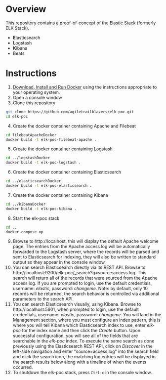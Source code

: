 # Overview
This repository contains a proof-of-concept of the Elastic Stack (formerly ELK Stack).  
- **E**lasticsearch
- **L**ogstash
- **K**ibana
- Beats

# Instructions
1. [Download, Install and Run Docker](https://docs.docker.com/engine/installation/) using the instructions appropriate to your operating system.
2. Open a console window
3. Clone this repository
```bash
git clone https://github.com/agiletrailblazers/elk-poc.git
cd elk-poc
```
4. Create the docker container containing Apache and Filebeat
```bash
cd filebeatApacheDocker
docker build -t elk-poc-filebeat-apache . 
```
5. Create the docker container containing Logstash
```bash
cd ../logstashDocker
docker build -t elk-poc-logstash . 
```
6. Create the docker container containing Elasticsearch
```bash
cd ../elasticsearchDocker
docker build -t elk-poc-elasticsearch . 
```
7. Create the docker container containing Kibana
```bash
cd ../kibanaDocker
docker build -t elk-poc-kibana . 
```
8. Start the elk-poc stack
```bash
cd ..
docker-compose up
```
9. Browse to http://localhost, this will display the default Apache welcome page.  The entries from the Apache access log will be automatically forwarded to the Logstash server, where the records will be parsed and sent to Elasticsearch for indexing, they will also be written to standard output so they appear in the console window.
10. You can search Elasticsearch directly via its REST API.  Browse to http://localhost:9200/elk-poc/_search?q=source:access.log.  This search will return all of the records that were sourced from the Apache access log. If you are prompted to login, use the default credentials, username: _elastic_, password: _changeme_. Note: by default, only 10 records will be returned, the search behavior is controlled via additional parameters to the search API.
11. You can search Elasticsearch visually, using Kibana. Browse to http://localhost:5601, when prompted to login, use the default credentials, username: _elastic_, password: _changeme_. You will land in the Management section, where you must configure an index pattern, this is where you will tell Kibana which Elasticsearch index to use, enter _elk-poc_ for the index name and then click the _Create_ button. Upon successful configuration, you will see all of the fields that are searchable in the _elk-poc_ index. To execute the same search as done previously using the Elasticsearch REST API, click on _Discover_ in the left-side navigation and enter "source=access.log" into the search field and click the search icon, the matching log entries will be displayed in the search results below along with a timeline of when the events occurred. 
12. To shutdown the elk-poc stack, press `Ctrl-c` in the console window.
